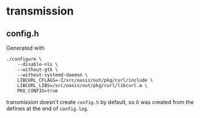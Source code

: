 # transmission

## config.h

Generated with

	./configure \
		--disable-nls \
		--without-gtk \
		--without-systemd-daemon \
		LIBCURL_CFLAGS=-I/src/oasis/out/pkg/curl/include \
		LIBCURL_LIBS=/src/oasis/out/pkg/curl/libcurl.a \
		PKG_CONFIG=true

transmission doesn't create `config.h` by default, so it was created from the
defines at the end of `config.log`.
